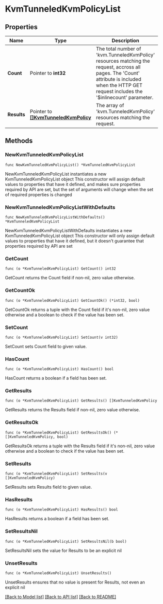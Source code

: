 # KvmTunneledKvmPolicyList

## Properties

Name | Type | Description | Notes
------------ | ------------- | ------------- | -------------
**Count** | Pointer to **int32** | The total number of &#39;kvm.TunneledKvmPolicy&#39; resources matching the request, accross all pages. The &#39;Count&#39; attribute is included when the HTTP GET request includes the &#39;$inlinecount&#39; parameter. | [optional] 
**Results** | Pointer to [**[]KvmTunneledKvmPolicy**](KvmTunneledKvmPolicy.md) | The array of &#39;kvm.TunneledKvmPolicy&#39; resources matching the request. | [optional] 

## Methods

### NewKvmTunneledKvmPolicyList

`func NewKvmTunneledKvmPolicyList() *KvmTunneledKvmPolicyList`

NewKvmTunneledKvmPolicyList instantiates a new KvmTunneledKvmPolicyList object
This constructor will assign default values to properties that have it defined,
and makes sure properties required by API are set, but the set of arguments
will change when the set of required properties is changed

### NewKvmTunneledKvmPolicyListWithDefaults

`func NewKvmTunneledKvmPolicyListWithDefaults() *KvmTunneledKvmPolicyList`

NewKvmTunneledKvmPolicyListWithDefaults instantiates a new KvmTunneledKvmPolicyList object
This constructor will only assign default values to properties that have it defined,
but it doesn't guarantee that properties required by API are set

### GetCount

`func (o *KvmTunneledKvmPolicyList) GetCount() int32`

GetCount returns the Count field if non-nil, zero value otherwise.

### GetCountOk

`func (o *KvmTunneledKvmPolicyList) GetCountOk() (*int32, bool)`

GetCountOk returns a tuple with the Count field if it's non-nil, zero value otherwise
and a boolean to check if the value has been set.

### SetCount

`func (o *KvmTunneledKvmPolicyList) SetCount(v int32)`

SetCount sets Count field to given value.

### HasCount

`func (o *KvmTunneledKvmPolicyList) HasCount() bool`

HasCount returns a boolean if a field has been set.

### GetResults

`func (o *KvmTunneledKvmPolicyList) GetResults() []KvmTunneledKvmPolicy`

GetResults returns the Results field if non-nil, zero value otherwise.

### GetResultsOk

`func (o *KvmTunneledKvmPolicyList) GetResultsOk() (*[]KvmTunneledKvmPolicy, bool)`

GetResultsOk returns a tuple with the Results field if it's non-nil, zero value otherwise
and a boolean to check if the value has been set.

### SetResults

`func (o *KvmTunneledKvmPolicyList) SetResults(v []KvmTunneledKvmPolicy)`

SetResults sets Results field to given value.

### HasResults

`func (o *KvmTunneledKvmPolicyList) HasResults() bool`

HasResults returns a boolean if a field has been set.

### SetResultsNil

`func (o *KvmTunneledKvmPolicyList) SetResultsNil(b bool)`

 SetResultsNil sets the value for Results to be an explicit nil

### UnsetResults
`func (o *KvmTunneledKvmPolicyList) UnsetResults()`

UnsetResults ensures that no value is present for Results, not even an explicit nil

[[Back to Model list]](../README.md#documentation-for-models) [[Back to API list]](../README.md#documentation-for-api-endpoints) [[Back to README]](../README.md)


